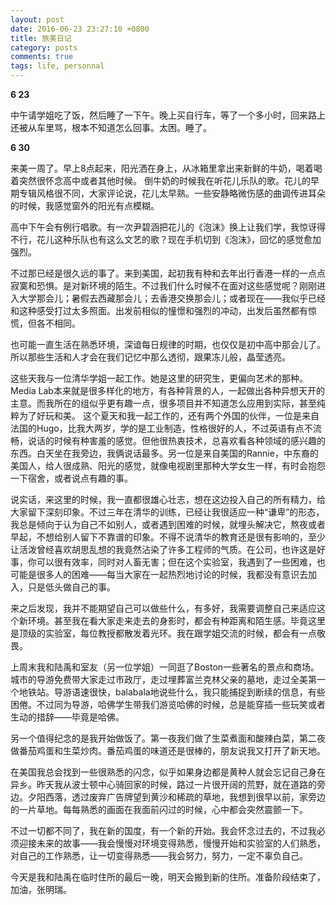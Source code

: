 ```yaml
---
layout: post
date: 2016-06-23 23:27:10 +0800
title: 旅美日记
category: posts
comments: true
tags: life, personnal
---
```


<strong>6 23</strong>

中午请学姐吃了饭，然后睡了一下午。晚上买自行车，等了一个多小时，回来路上还被从车里骂，根本不知道怎么回事。太困。睡了。

<strong>6 30</strong>

来美一周了。早上8点起来，阳光洒在身上，从冰箱里拿出来新鲜的牛奶，喝着喝着突然很怀念高中或者其他时候。
倒牛奶的时候我在听花儿乐队的歌。花儿的早期专辑风格很不同，大家评论说，花儿太早熟。一些安静略微伤感的曲调传进耳朵的时候，我感觉窗外的阳光有点模糊。

高中下午会有例行唱歌。有一次尹碧涵把花儿的《泡沫》换上让我们学，我惊讶得不行，花儿这种乐队也有这么文艺的歌？现在手机切到《泡沫》，回忆的感觉愈加强烈。

不过那已经是很久远的事了。来到美国，起初我有种和去年出行香港一样的一点点寂寞和恐惧。是对新环境的陌生。不过我们什么时候不在面对这些感觉呢？刚刚进入大学那会儿；暑假去西藏那会儿；去香港交换那会儿；或者现在——我似乎已经和这种感受打过太多照面。出发前相似的憧憬和强烈的冲动，出发后虽然都有惊慌，但各不相同。

也可能一直生活在熟悉环境，深谙每日规律的时期，也仅仅是初中高中那会儿了。所以那些生活和人才会在我们记忆中那么透彻，跟果冻儿般，晶莹透亮。

这些天我与一位清华学姐一起工作。她是这里的研究生，更偏向艺术的那种。Media Lab本来就是很多样化的地方，有各种背景的人，一起做出各种异想天开的主意。而我所在的组似乎更有趣一点，很多项目并不知道怎么应用到实际，甚至纯粹为了好玩和美。
这个夏天和我一起工作的，还有两个外国的伙伴，一位是来自法国的Hugo，比我大两岁，学的是工业制造，性格很好的人，不过英语有点不流畅，说话的时候有种害羞的感觉。但他很热衷技术，总喜欢看各种领域的感兴趣的东西。白天坐在我旁边，我俩说话最多。另一位是来自美国的Rannie，中东裔的美国人，给人很成熟、阳光的感觉，就像电视剧里那种大学女生一样，有时会抱怨一下宿舍，或者说点有趣的事。

说实话，来这里的时候，我一直都很雄心壮志，想在这边投入自己的所有精力，给大家留下深刻印象。不过三年在清华的训练，已经让我很适应一种“谦卑”的形态，我总是倾向于认为自己不如别人，或者遇到困难的时候，就埋头解决它，熬夜或者早起，不想给别人留下不靠谱的印象。不得不说清华的教育还是很有影响的，至少让活泼曾经喜欢胡思乱想的我竟然沾染了许多工程师的气质。在公司，也许这是好事，你可以很有效率，同时对人畜无害；但在这个实验室，我遇到了一些困难，也可能是很多人的困难——每当大家在一起热烈地讨论的时候，我都没有意识去加入，只是低头做自己的事。

来之后发现，我并不能期望自己可以做些什么，有多好，我需要调整自己来适应这个新环境。甚至我在看大家走来走去的身影时，都会有种距离和陌生感。毕竟这里是顶级的实验室，每位教授都散发着光环。我在跟学姐交流的时候，都会有一点敬畏。

上周末我和陆禹和室友（另一位学姐）一同逛了Boston一些著名的景点和商场。城市的导游免费带大家走过市政厅，走过埋葬富兰克林父亲的墓地，走过全美第一个地铁站。导游语速很快，balabala地说些什么，我只能捕捉到断续的信息，有些困倦。不过同为导游，哈佛学生带我们游览哈佛的时候，总是能穿插一些玩笑或者生动的措辞——毕竟是哈佛。

另一个值得纪念的是我开始做饭了。第一夜我们做了生菜煮面和酸辣白菜，第二夜做番茄鸡蛋和生菜炒肉。番茄鸡蛋的味道还是很棒的，朋友说我又打开了新天地。

在美国我总会找到一些很熟悉的闪念，似乎如果身边都是黄种人就会忘记自己身在异乡。昨天我从波士顿中心骑回家的时候，路过一片很开阔的荒野，就在道路的旁边。夕阳西落，透过废弃广告牌望到黄沙和稀疏的草地，我想到很早以前，家旁边的一片草地。每每熟悉的画面在我面前闪过的时候，心中都会突然震颤一下。

不过一切都不同了，我在新的国度，有一个新的开始。我会怀念过去的，不过我必须迎接未来的故事——我会慢慢对环境变得熟悉，慢慢开始和实验室的人们熟悉，对自己的工作熟悉，让一切变得熟悉——我会努力，努力，一定不辜负自己。

今天是我和陆禹在临时住所的最后一晚，明天会搬到新的住所。准备阶段结束了，加油，张明瑞。